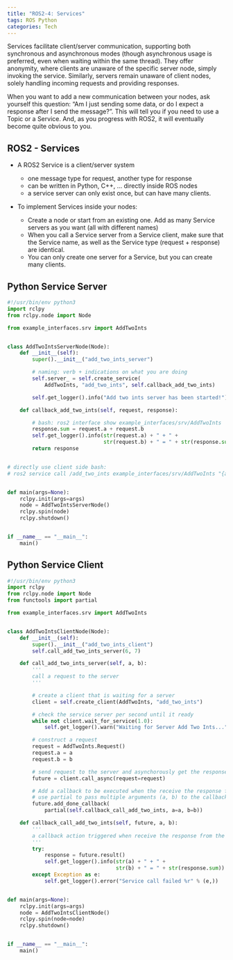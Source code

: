 ```yaml
---
title: "ROS2-4: Services"
tags: ROS Python
categories: Tech
---
```


Services facilitate client/server communication, supporting both synchronous and asynchronous modes (though asynchronous usage is preferred, even when waiting within the same thread). They offer anonymity, where clients are unaware of the specific server node, simply invoking the service. Similarly, servers remain unaware of client nodes, solely handling incoming requests and providing responses.


When you want to add a new communication between your nodes, ask yourself this question: “Am I just sending some data, or do I expect a response after I send the message?”. This will tell you if you need to use a Topic or a Service. And, as you progress with ROS2, it will eventually become quite obvious to you.

## ROS2 - Services

 - A ROS2 Service is a client/server system
   - one message type for request, another type for response
   - can be written in Python, C++, ... directly inside ROS nodes
   - a service server can only exist once, but can have many clients.


 - To implement Services inside your nodes:
   - Create a node or start from an existing one. Add as many Service servers as you want (all with different names)
   - When you call a Service server from a Service client, make sure that the Service name, as well as the Service type (request + response) are identical. 
   - You can only create one server for a Service, but you can create many clients.

## Python Service Server

```python
#!/usr/bin/env python3
import rclpy
from rclpy.node import Node

from example_interfaces.srv import AddTwoInts


class AddTwoIntsServerNode(Node):
    def __init__(self):
        super().__init__("add_two_ints_server")

        # naming: verb + indications on what you are doing
        self.server_ = self.create_service(
            AddTwoInts, "add_two_ints", self.callback_add_two_ints)

        self.get_logger().info("Add two ints server has been started!")

    def callback_add_two_ints(self, request, response):

        # bash: ros2 interface show example_interfaces/srv/AddTwoInts
        response.sum = request.a + request.b
        self.get_logger().info(str(request.a) + " + " +
                               str(request.b) + " = " + str(response.sum))
        return response


# directly use client side bash:
# ros2 service call /add_two_ints example_interfaces/srv/AddTwoInts "{a: 3, b: 4}


def main(args=None):
    rclpy.init(args=args)
    node = AddTwoIntsServerNode()
    rclpy.spin(node)
    rclpy.shutdown()


if __name__ == "__main__":
    main()
```

## Python Service Client
```python
#!/usr/bin/env python3
import rclpy
from rclpy.node import Node
from functools import partial

from example_interfaces.srv import AddTwoInts


class AddTwoIntsClientNode(Node):
    def __init__(self):
        super().__init__("add_two_ints_client")
        self.call_add_two_ints_server(6, 7)

    def call_add_two_ints_server(self, a, b):
        '''
        call a request to the server
        '''

        # create a client that is waiting for a server
        client = self.create_client(AddTwoInts, "add_two_ints")

        # check the service server per second until it ready
        while not client.wait_for_service(1.0):
            self.get_logger().warn("Waiting for Server Add Two Ints...")

        # construct a request
        request = AddTwoInts.Request()
        request.a = a
        request.b = b

        # send request to the server and asynchorously get the response result
        future = client.call_async(request=request)

        # Add a callback to be executed when the receive the response from the server.
        # use partial to pass multiple arguments (a, b) to the callback function.
        future.add_done_callback(
            partial(self.callback_call_add_two_ints, a=a, b=b))

    def callback_call_add_two_ints(self, future, a, b):
        '''
        a callback action triggered when receive the response from the server
        '''
        try:
            response = future.result()
            self.get_logger().info(str(a) + " + " +
                                   str(b) + " = " + str(response.sum))
        except Exception as e:
            self.get_logger().error("Service call failed %r" % (e,))


def main(args=None):
    rclpy.init(args=args)
    node = AddTwoIntsClientNode()
    rclpy.spin(node=node)
    rclpy.shutdown()


if __name__ == "__main__":
    main()
```


## 